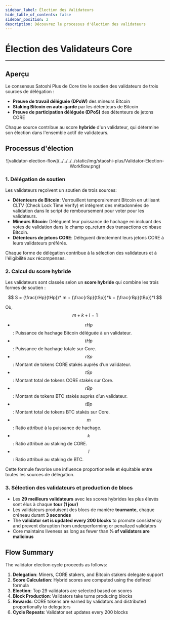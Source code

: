 ```yaml
---
sidebar_label: Élection des Validateurs
hide_table_of_contents: false
sidebar_position: 2
description: Découvrez le processus d'élection des validateurs
---
```


# Élection des Validateurs Core

---

## Aperçu

Le consensus Satoshi Plus de Core tire le soutien des validateurs de trois sources de délégation :

- **Preuve de travail déléguée (DPoW)** des mineurs Bitcoin
- **Staking Bitcoin en auto-garde** par les détenteurs de Bitcoin
- **Preuve de participation déléguée (DPoS)** des détenteurs de jetons CORE

Chaque source contribue au score **hybride** d'un validateur, qui détermine son élection dans l'ensemble actif de validateurs.

## Processus d'élection

<p align="center">![validator-election-flow](../../../../static/img/staoshi-plus/Validator-Election-Workflow.png)</p>

### 1. Délégation de soutien

Les validateurs reçoivent un soutien de trois sources:

- **Détenteurs de Bitcoin**: Verrouillent temporairement Bitcoin en utilisant CLTV (Check Lock Time Verify) et intègrent des métadonnées de validation dans le script de remboursement pour voter pour les validateurs.
- **Mineurs Bitcoin**: Délèguent leur puissance de hachage en incluant des votes de validation dans le champ op_return des transactions coinbase Bitcoin.
- **Détenteurs de jetons CORE**: Délèguent directement leurs jetons CORE à leurs validateurs préférés.

Chaque forme de délégation contribue à la sélection des validateurs et à l'éligibilité aux récompenses.

### 2. Calcul du score hybride

Les validateurs sont classés selon un **score hybride** qui combine les trois formes de soutien :

$$
 S = (\frac{rHp}{tHp})* m + (\frac{rSp}{tSp})*k + (\frac{rBp}{tBp})*l
$$

Où, $$m + k + l = 1$$

- $$rHp$$: Puissance de hachage Bitcoin déléguée à un validateur.
- $$tHp$$: Puissance de hachage totale sur Core.
- $$rSp$$: Montant de tokens CORE stakés auprès d’un validateur.
- $$tSp$$: Montant total de tokens CORE stakés sur Core.
- $$rBp$$: Montant de tokens BTC stakés auprès d’un validateur.
- $$tBp$$: Montant total de tokens BTC stakés sur Core.
- $$m$$: Ratio attribué à la puissance de hachage.
- $$k$$: Ratio attribué au staking de CORE.
- $$l$$: Ratio attribué au staking de BTC.

Cette formule favorise une influence proportionnelle et équitable entre toutes les sources de délégation.

### 3. Sélection des validateurs et production de blocs

- Les **29 meilleurs validateurs** avec les scores hybrides les plus élevés sont élus à chaque **tour (1 jour)**
- Les validateurs produisent des blocs de manière **tournante**, chaque créneau durant **3 secondes**
- The **validator set is updated every 200 blocks** to promote consistency and prevent disruption from underperforming or penalized validators
- Core maintains liveness as long as fewer than **⅓ of validators are malicious**

## Flow Summary

The validator election cycle proceeds as follows:

1. **Delegation**: Miners, CORE stakers, and Bitcoin stakers delegate support
2. **Score Calculation**: Hybrid scores are computed using the defined formula
3. **Election**: Top 29 validators are selected based on scores
4. **Block Production**: Validators take turns producing blocks
5. **Rewards**: CORE tokens are earned by validators and distributed proportionally to delegators
6. **Cycle Repeats**: Validator set updates every 200 blocks
